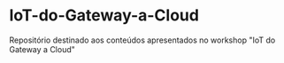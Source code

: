 # IoT-do-Gateway-a-Cloud
Repositório destinado aos conteúdos apresentados no workshop "IoT do Gateway a Cloud"
